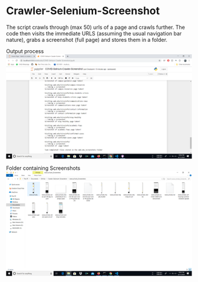 # Crawler-Selenium-Screenshot
 The script crawls through (max 50) urls of a page and crawls further. The code then visits the immediate URLS (assuming the usual navigation bar nature), grabs a screenshot (full page) and stores them in a folder.

Output process
![alt text](https://github.com/kanishk307/Crawler-Selenium-Screenshot/blob/master/Output/OutputInJupyter.png?raw=true)

Folder containing Screenshots
![alt text](https://github.com/kanishk307/Crawler-Selenium-Screenshot/blob/master/Output/ImgsInFolder.png?raw=true)

